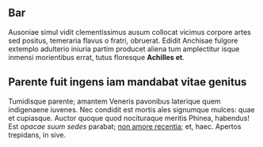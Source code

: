 ## Bar

Ausoniae simul vidit clementissimus ausum collocat vicimus corpore artes sed
positus, temeraria flavus o fratri, obruerat. Edidit Anchisae fulgore extemplo
adulterio iniuria partim producet aliena tum amplectitur isque inmensi
morientibus errat, tutus floresque **Achilles et**.

## Parente fuit ingens iam mandabat vitae genitus

Tumidisque parente; amantem Veneris pavonibus laterique quem indigenaene
iuvenes. Nec condidit est mortis ales signumque mulces: quae et cupiasque.
Auctor quoque quod nocituraque meritis Phinea, habendus! Est _opacae suum sedes_
parabat; [non amore recentia](http://www.cupit.com/); et, haec. Apertos
trepidans, in sive.
